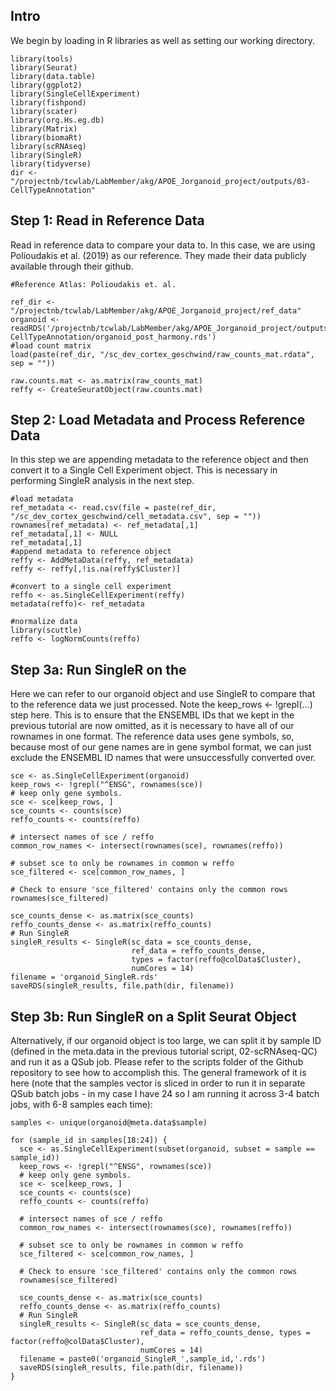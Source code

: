 ## Intro

We begin by loading in R libraries as well as setting our working directory.

```{r}
library(tools)
library(Seurat)
library(data.table)
library(ggplot2)
library(SingleCellExperiment)
library(fishpond)
library(scater)
library(org.Hs.eg.db)
library(Matrix)
library(biomaRt)
library(scRNAseq)
library(SingleR)
library(tidyverse)
dir <- "/projectnb/tcwlab/LabMember/akg/APOE_Jorganoid_project/outputs/03-CellTypeAnnotation"
```

## Step 1: Read in Reference Data

Read in reference data to compare your data to. In this case, we are using Polioudakis et al. (2019) as our reference. They made their data publicly available through their github.

```{r}
#Reference Atlas: Polioudakis et. al.

ref_dir <- "/projectnb/tcwlab/LabMember/akg/APOE_Jorganoid_project/ref_data"
organoid <- readRDS('/projectnb/tcwlab/LabMember/akg/APOE_Jorganoid_project/outputs/03-CellTypeAnnotation/organoid_post_harmony.rds')
#load count matrix
load(paste(ref_dir, "/sc_dev_cortex_geschwind/raw_counts_mat.rdata", sep = ""))

raw.counts.mat <- as.matrix(raw_counts_mat)
reffy <- CreateSeuratObject(raw.counts.mat)
```

## Step 2: Load Metadata and Process Reference Data

In this step we are appending metadata to the reference object and then convert it to a Single Cell Experiment object. This is necessary in performing SingleR analysis in the next step.

```{r}
#load metadata
ref_metadata <- read.csv(file = paste(ref_dir, "/sc_dev_cortex_geschwind/cell_metadata.csv", sep = ""))
rownames(ref_metadata) <- ref_metadata[,1]
ref_metadata[,1] <- NULL
ref_metadata[,1]
#append metadata to reference object
reffy <- AddMetaData(reffy, ref_metadata)
reffy <- reffy[,!is.na(reffy$Cluster)]

#convert to a single cell experiment
reffo <- as.SingleCellExperiment(reffy)
metadata(reffo)<- ref_metadata

#normalize data
library(scuttle)
reffo <- logNormCounts(reffo)

```

## Step 3a: Run SingleR on the 

Here we can refer to our organoid object and use SingleR to compare that to the reference data we just processed. Note the keep_rows <- !grepl(...) step here. This is to ensure that the ENSEMBL IDs that we kept in the previous tutorial are now omitted, as it is necessary to have all of our rownames in one format. The reference data uses gene symbols, so, because most of our gene names are in gene symbol format, we can just exclude the ENSEMBL ID names that were unsuccessfully converted over.

```{r}
sce <- as.SingleCellExperiment(organoid)
keep_rows <- !grepl("^ENSG", rownames(sce))
# keep only gene symbols.
sce <- sce[keep_rows, ]
sce_counts <- counts(sce)
reffo_counts <- counts(reffo)

# intersect names of sce / reffo
common_row_names <- intersect(rownames(sce), rownames(reffo))

# subset sce to only be rownames in common w reffo
sce_filtered <- sce[common_row_names, ]

# Check to ensure 'sce_filtered' contains only the common rows
rownames(sce_filtered) 

sce_counts_dense <- as.matrix(sce_counts)
reffo_counts_dense <- as.matrix(reffo_counts) 
# Run SingleR
singleR_results <- SingleR(sc_data = sce_counts_dense,
                           ref_data = reffo_counts_dense, 
                           types = factor(reffo@colData$Cluster),
                           numCores = 14)
filename = 'organoid_SingleR.rds'
saveRDS(singleR_results, file.path(dir, filename))
```


## Step 3b: Run SingleR on a Split Seurat Object

Alternatively, if our organoid object is too large, we can split it by sample ID (defined in the meta.data in the previous tutorial script, 02-scRNAseq-QC) and run it as a QSub job. Please refer to the scripts folder of the Github repository to see how to accomplish this. The general framework of it is here (note that the samples vector is sliced in order to run it in separate QSub batch jobs - in my case I have 24 so I am running it across 3-4 batch jobs, with 6-8 samples each time):

```{r}
samples <- unique(organoid@meta.data$sample)

for (sample_id in samples[18:24]) {
  sce <- as.SingleCellExperiment(subset(organoid, subset = sample == sample_id))
  keep_rows <- !grepl("^ENSG", rownames(sce))
  # keep only gene symbols.
  sce <- sce[keep_rows, ]
  sce_counts <- counts(sce)
  reffo_counts <- counts(reffo)
  
  # intersect names of sce / reffo
  common_row_names <- intersect(rownames(sce), rownames(reffo))
  
  # subset sce to only be rownames in common w reffo
  sce_filtered <- sce[common_row_names, ]
  
  # Check to ensure 'sce_filtered' contains only the common rows
  rownames(sce_filtered) 
  
  sce_counts_dense <- as.matrix(sce_counts)
  reffo_counts_dense <- as.matrix(reffo_counts)
  # Run SingleR
  singleR_results <- SingleR(sc_data = sce_counts_dense,
                             ref_data = reffo_counts_dense, types = factor(reffo@colData$Cluster),
                             numCores = 14)
  filename = paste0('organoid_SingleR_',sample_id,'.rds')
  saveRDS(singleR_results, file.path(dir, filename))
}

```

